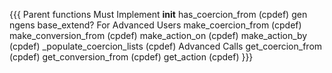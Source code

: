 {{{
    Parent functions
        Must Implement
            __init__
            has_coercion_from         (cpdef)
            gen
            ngens
            base_extend?
        For Advanced Users
            make_coercion_from        (cpdef)
            make_conversion_from      (cpdef)
            make_action_on            (cpdef)
            make_action_by            (cpdef)
            _populate_coercion_lists  (cpdef)
        Advanced Calls
            get_coercion_from         (cpdef)
            get_conversion_from       (cpdef)
            get_action                (cpdef)
}}}
